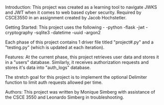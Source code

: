Introduction:
This project was created as a learning tool to navigate JWKS and JWT when it comes to web based cyber security. Required by CSCE3550 in an assignment created by Jacob Hochstetler.

Getting Started:
This project uses the following -
-python
-flask
-jwt
-cryptography
-sqlite3
-datetime
-uuid
-argon2

Each phase of this project contains 1 driver file titled "project#.py" and a "testing.py" (which is updated at each iteration).

Features:
At the current phase, this project retrieves user data and stores it in a "users" database. Similarly, it receives authorization requests and stores it's data into "auth_logs" database. 

The stretch goal for this project is to implement the optional Delimiter function to limit auth requests allowed per time.

Authors:
This project was written by Monique Simberg with assistance of the CSCE 3550 and Leonardo Simberg in troubleshooting.
